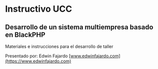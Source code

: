 Instructivo UCC
===============

Desarrollo de un sistema multiempresa basado en BlackPHP
--------------------------------------------------------

Materiales e instrucciones para el desarrollo de taller

Presentado por:
Edwin Fajardo
[www.edwinfajardo.com](https://www.edwinfajardo.com)
